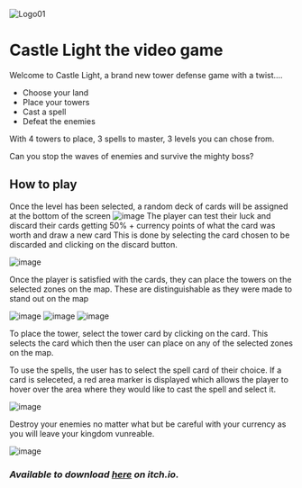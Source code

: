 ![Logo01](https://user-images.githubusercontent.com/60940411/118040658-bedca000-b369-11eb-94c1-03c06cf90282.png)

# Castle Light the video game

Welcome to Castle Light, a brand new tower defense game with a twist....

- Choose your land
- Place your towers
- Cast a spell
- Defeat the enemies

With 4 towers to place, 3 spells to master, 3 levels you can chose from. 

Can you stop the waves of enemies and survive the mighty boss?

## How to play
Once the level has been selected, a random deck of cards will be assigned at the bottom of the screen
![image](https://user-images.githubusercontent.com/60940411/118043365-2c3e0000-b36d-11eb-9871-efe465bec55f.png)
The player can test their luck and discard their cards getting 50% + currency points of what the card was worth and draw a new card
This is done by selecting the card chosen to be discarded and clicking on the discard button.

![image](https://user-images.githubusercontent.com/60940411/118043619-8343d500-b36d-11eb-8b45-d863948d8c26.png)

Once the player is satisfied with the cards, they can place the towers on the selected zones on the map. These are distinguishable as they were made to stand out on the map

![image](https://user-images.githubusercontent.com/60940411/118044243-5217d480-b36e-11eb-86bb-b04afb68117c.png)
![image](https://user-images.githubusercontent.com/60940411/118044208-47f5d600-b36e-11eb-93e8-135cb95d6e50.png)
![image](https://user-images.githubusercontent.com/60940411/118044177-3ca2aa80-b36e-11eb-90fa-81a349b68310.png)

To place the tower, select the tower card by clicking on the card. This selects the card which then the user can place on any of the selected zones on the map.

To use the spells, the user has to select the spell card of their choice. If a card is seleceted, a red area marker is displayed which allows the player to hover over the area where they would like to cast the spell and select it.

![image](https://user-images.githubusercontent.com/60940411/118044704-e7b36400-b36e-11eb-8844-06fe5c7cd8d8.png)

Destroy your enemies no matter what but be careful with your currency as you will leave your kingdom vunreable.

![image](https://user-images.githubusercontent.com/60940411/118045218-8770f200-b36f-11eb-8f86-aa5971afd1f0.png)

### *Available to download [here](https://speks.itch.io/castlelight) on itch.io.*
